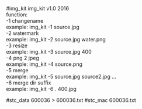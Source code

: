 #img_kit
img_kit v1.0 2016<br>
function:<br>
-1 changename<br>
example: img_kit -1 source.jpg<br>
-2 watermark<br>
example: img_kit -2 source.jpg water.png<br>
-3 resize<br>
example: img_kit -3 source.jpg 400<br>
-4 png 2 jpeg<br>
example: img_kit -4 source.png<br>
-5 merge<br>
example: img_kit -5 source.jpg source2.jpg ...<br>
-6 merge dir suffix<br>
example: img_kit -6 . 400.jpg<br>

#stc_data 600036 > 600036.txt
#stc_mac 600036.txt
